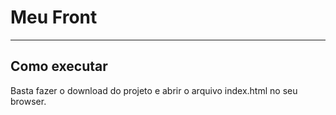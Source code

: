 # Meu Front

---
## Como executar

Basta fazer o download do projeto e abrir o arquivo index.html no seu browser.
